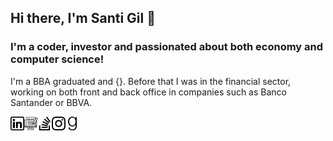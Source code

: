 ## Hi there, I'm Santi Gil 👋

### I'm a coder, investor and passionated about both economy and computer science!
I'm a BBA graduated and {}. Before that I was in the financial sector, working on both front and back office in companies such as Banco Santander or BBVA. 

<a href="https://www.linkedin.com/in/santigilmos/">
  <img align="left" alt="Santi Gil Linkedin" width="22px" src="https://github.com/san27gil/san27gil/blob/f3c768609cf96dc388150b48c6b1d276721a7b60/img/linkedin-2.png" />
</a>

<a href="https://santigil.substack.com/">
  <img align="left" alt="Santi Gil Substack" width="22px" src="https://github.com/san27gil/san27gil/blob/f3c768609cf96dc388150b48c6b1d276721a7b60/img/blogging.png" />
</a>

<a href="https://stackoverflow.com/users/17916385/santi-gil">
  <img align="left" alt="Santi Gil Stack Overflow" width="22px" src="https://github.com/san27gil/san27gil/blob/f3c768609cf96dc388150b48c6b1d276721a7b60/img/stack-overflow.png" />
</a>

<a href="https://www.instagram.com/san27gil/">
  <img align="left" alt="Santi Gil Instagram" width="22px" src="https://github.com/san27gil/san27gil/blob/f3c768609cf96dc388150b48c6b1d276721a7b60/img/instagram-2.png" />
</a>

<a href="https://www.goodreads.com/user/show/77778065-santiago-jos-gil-mosquera">
  <img align="left" alt="Santi Gil GoodReads" width="22px" src="https://github.com/san27gil/san27gil/blob/e6ac45b72d29f908ad5cfa1d26dcd83ac0f940b8/img/goodreads.png" />
</a>


<!--
**san27gil/san27gil** is a ✨ _special_ ✨ repository because its `README.md` (this file) appears on your GitHub profile.

Here are some ideas to get you started:

- 🔭 I’m currently working on ...
- 🌱 I’m currently learning ...
- 👯 I’m looking to collaborate on ...
- 🤔 I’m looking for help with ...
- 💬 Ask me about ...
- 📫 How to reach me: ...
- 😄 Pronouns: ...
- ⚡ Fun fact: ...
-->
